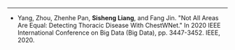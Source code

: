 ---
* Yang, Zhou, Zhenhe Pan, <strong>Sisheng Liang</strong>, and Fang Jin. "Not All Areas Are Equal: Detecting Thoracic Disease With ChestWNet." In 2020 IEEE International Conference on Big Data (Big Data), pp. 3447-3452. IEEE, 2020.


